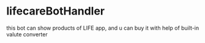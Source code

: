 # lifecareBotHandler

this bot can show products of LIFE app, and u can buy it with help of built-in valute converter
